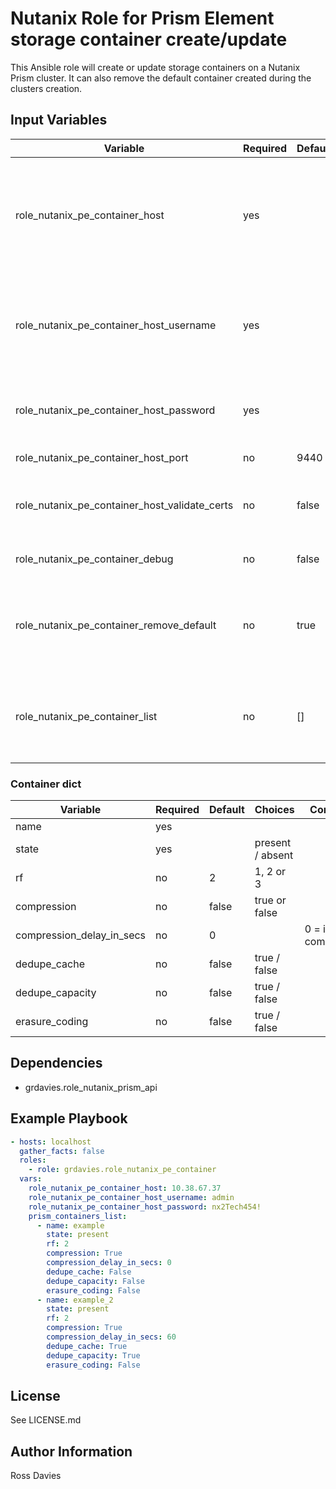 # Nutanix Role for Prism Element storage container create/update

This Ansible role will create or update storage containers on a Nutanix Prism cluster. It can also remove the default container created during the clusters creation.

## Input Variables

| Variable                                      | Required | Default | Choices                                                                         | Comments                                                                                                                                           |
|-----------------------------------------------|----------|---------|---------------------------------------------------------------------------------|----------------------------------------------------------------------------------------------------------------------------------------------------|
| role_nutanix_pe_container_host                | yes      |         |                                                                                 | The IP address or FQDN for the Prism (Element only) to which you want to connect.                                                                  |
| role_nutanix_pe_container_host_username       | yes      |         |                                                                                 | A valid username with appropriate rights to access the Nutanix API.                                                                                |
| role_nutanix_pe_container_host_password       | yes      |         |                                                                                 | A valid password for the supplied username.                                                                                                        |
| role_nutanix_pe_container_host_port           | no       | 9440    |                                                                                 | The Prism TCP port.                                                                                                                                |
| role_nutanix_pe_container_host_validate_certs | no       | false   | true or false                                                                   | Whether to check if Prism UI certificates are valid.                                                                                               |
| role_nutanix_pe_container_debug               | no       | false   | true or false                                                                   | Enable debugging output.                                                                                                                           |
| role_nutanix_pe_container_remove_default      | no       | true    | true or false                                                                   | If set to True the default container will be removed if it exists.                                                                                 |
| role_nutanix_pe_container_list                | no       | []      |                                                                                 | List of containers. For container dict keys see table below.                                                                                       |

### Container dict

| Variable                           | Required | Default | Choices                                                                         | Comments                                                                                                                                           |
|------------------------------------|----------|---------|---------------------------------------------------------------------------------|----------------------------------------------------------------------------------------------------------------------------------------------------|
| name                               | yes      |         |                                                                                 |                                                                                                                                                    |
| state                              | yes      |         | present / absent                                                                |                                                                                                                                    |
| rf                                 | no       | 2       | 1, 2 or 3                                                                       |                                                                                                                                                    |
| compression                        | no       | false   | true or false                                                                   |                                                                                                                                                    |
| compression_delay_in_secs          | no       | 0       |                                                                                 | 0 = inline compression.                                                                                                                            |
| dedupe_cache                       | no       | false   | true / false                                                                    |                                                                                                                                                     |
| dedupe_capacity                    | no       | false   | true / false                                                                    |                                                                                                                                                     |
| erasure_coding                     | no       | false   | true / false                                                                    |                                                                                                                                                     |

## Dependencies

- grdavies.role_nutanix_prism_api

## Example Playbook

```YAML
- hosts: localhost
  gather_facts: false
  roles:
    - role: grdavies.role_nutanix_pe_container
  vars:
    role_nutanix_pe_container_host: 10.38.67.37
    role_nutanix_pe_container_host_username: admin
    role_nutanix_pe_container_host_password: nx2Tech454!
    prism_containers_list:
      - name: example
        state: present
        rf: 2
        compression: True
        compression_delay_in_secs: 0
        dedupe_cache: False
        dedupe_capacity: False
        erasure_coding: False
      - name: example_2
        state: present
        rf: 2
        compression: True
        compression_delay_in_secs: 60
        dedupe_cache: True
        dedupe_capacity: True
        erasure_coding: False
```

## License

See LICENSE.md

## Author Information

Ross Davies
